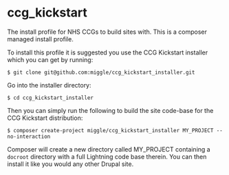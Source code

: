 # ccg_kickstart
The install profile for NHS CCGs to build sites with.
This is a composer managed install profile.

To install this profile it is suggested you use the CCG Kickstart installer which you
can get by running:
```
$ git clone git@github.com:miggle/ccg_kickstart_installer.git
```
Go into the installer directory:
```
$ cd ccg_kickstart_installer
```
Then you can simply run the following to build the site code-base for the CCG Kickstart distribution:
```
$ composer create-project miggle/ccg_kickstart_installer MY_PROJECT --no-interaction
```
Composer will create a new directory called MY_PROJECT containing a ```docroot``` 
directory with a full Lightning code base therein.
You can then install it like you would any other Drupal site.